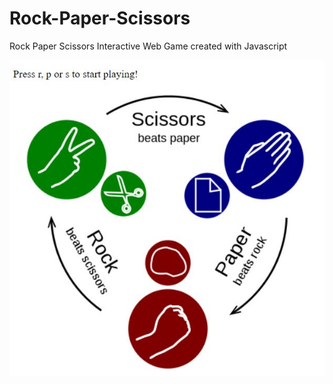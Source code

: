 # Rock-Paper-Scissors

Rock Paper Scissors Interactive Web Game created with Javascript

![rps2.png](https://raw.githubusercontent.com/REstrella99/Rock-Paper-Scissors/master/rps2.JPG)
